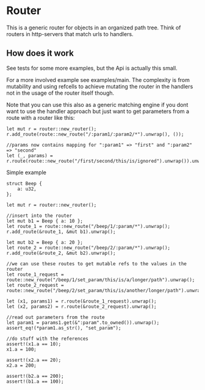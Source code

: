 # Router
This is a generic router for objects in an organized path tree. Think of routers in http-servers that match urls to handlers.

## How does it work
See tests for some more examples, but the Api is actually this small.

For a more involved example see examples/main. The complexity is from mutability and using refcells to achieve mutating the router in the handlers
not in the usage of the router itself though.

Note that you can use this also as a generic matching engine if you dont want to use the handler approach but just want to get parameters from a route with a router like this: 
```
let mut r = router::new_router();
r.add_route(route::new_route("/:param1/:param2/*").unwrap(), ());

//params now contains mapping for ":param1" => "first" and ":param2" => "second"
let (_, params) = r.route(route::new_route("/first/second/this/is/ignored").unwrap()).unwrap();
```

Simple example

```
struct Beep {
    a: u32,
};

let mut r = router::new_router();

//insert into the router
let mut b1 = Beep { a: 10 };
let route_1 = route::new_route("/beep/1/:param/*").unwrap();
r.add_route(&route_1, &mut b1).unwrap();

let mut b2 = Beep { a: 20 };
let route_2 = route::new_route("/beep/2/:param/*").unwrap();
r.add_route(&route_2, &mut b2).unwrap();

//we can use these routes to get mutable refs to the values in the router
let route_1_request = route::new_route("/beep/1/set_param/this/is/a/longer/path").unwrap();
let route_2_request = route::new_route("/beep/2/set_param/this/is/another/longer/path").unwrap();

let (x1, params1) = r.route(&route_1_request).unwrap();
let (x2, params2) = r.route(&route_2_request).unwrap();

//read out parameters from the route
let param1 = params1.get(&":param".to_owned()).unwrap();
assert_eq!(*param1.as_str(), "set_param");

//do stuff with the references
assert!(x1.a == 10);
x1.a = 100;

assert!(x2.a == 20);
x2.a = 200;

assert!(b2.a == 200);
assert!(b1.a == 100);
```

